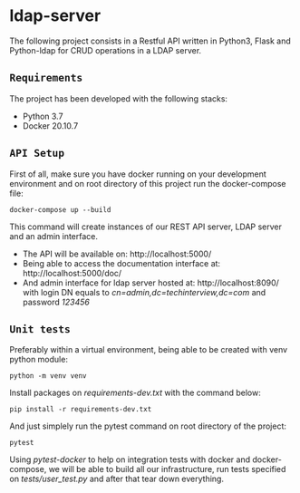 # ldap-server
The following project consists in a Restful API written in Python3, Flask and Python-ldap for CRUD operations in a LDAP server.


## `Requirements`
The project has been developed with the following stacks:
- Python 3.7
- Docker 20.10.7

## `API Setup`
First of all, make sure you have docker running on your development environment and on root directory of this project run the docker-compose file:
```
docker-compose up --build
```
This command will create instances of our REST API server, LDAP server and an admin interface.
- The API will be available on: http://localhost:5000/
- Being able to access the documentation interface at: http://localhost:5000/doc/
- And admin interface for ldap server hosted at: http://localhost:8090/ with login DN equals to *cn=admin,dc=techinterview,dc=com* and password *123456*

## `Unit tests`
Preferably within a virtual environment, being able to be created with venv python module:
```
python -m venv venv
```
Install packages on *requirements-dev.txt* with the command below:
```
pip install -r requirements-dev.txt
```
And just simplely run the pytest command on root directory of the project:
```
pytest
```
Using *pytest-docker* to help on integration tests with docker and docker-compose, we will be able to build all our infrastructure, run tests specified on *tests/user_test.py* and after that tear down everything.